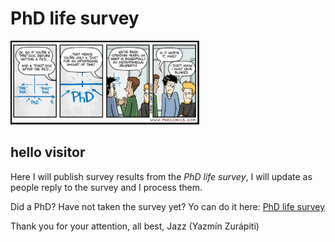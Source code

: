 # PhD life survey
<img src="./images/InstantaneousProperty.png" alt="PhD was it worth it" width=60% class="center" />

## hello visitor

Here I will publish survey results from the _PhD life survey_, I will update as people reply to the survey and I process them. 

Did a PhD? Have not taken the survey yet? Yo can do it here: [PhD life survey](https://forms.gle/4NVZAtoYY6EhQbnC8)

Thank you for your attention, all best, 
Jazz (Yazmín Zurápiti)
